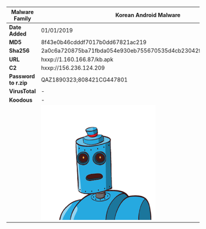 | Malware Family        | Korean Android Malware                                       |
| --------------------- | ------------------------------------------------------------ |
| **Date Added**        | 01/01/2019                                                   |
| **MD5**               | 8f43e0b46cdddf7017b0dd67821ac219                             |
| **Sha256**            | 2a0c6a720875ba71fbda054e930eb755670535d4cb23042f6639510c95d0a00a |
| **URL**               | hxxp://1.160.166.87/kb.apk                                   |
| **C2**                | hxxp://156.236.124.209                                       |
| **Password to r.zip** | QAZ1890323;808421CG447801                                    |
| **VirusTotal**        | -                                                            |
| **Koodous**           | -                                                            |
|                       | ![](../assets/2a0c6a720875ba71fbda054e930eb755670535d4cb23042f6639510c95d0a00a.png) |